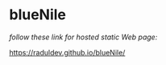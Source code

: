 # blueNile

<i>follow these link for hosted static Web page:</i>

https://raduldev.github.io/blueNile/
